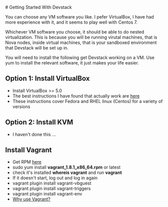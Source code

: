# Getting Started With Devstack

You can choose any VM software you like. I pefer VirtualBox, I have had 
more experience with it, and it seems to play well with Centos 7.

Whichever VM software you choose, it should be able to do nested
virtualization. This is because you will be running virutal machines, 
that is Nova nodes, inside virtual machines, that is your sandboxed 
environment that Devstack will be set up in.   

You will need to install the following get Devstack working on a VM. Use 
yum to install the relevant software, it just makes your life easier.

## Option 1: Install VirtualBox

- Install VirtualBox >= 5.0
- The best instructions I have found that actually work are [here](http://www.if-not-true-then-false.com/2010/install-virtualbox-with-yum-on-fedora-centos-red-hat-rhel/)
- These instructions cover Fedora and RHEL linux (Centos) for a variety of versions

## Option 2: Install KVM

- I haven't done this ...

## Install Vagrant

- Get RPM [here](https://www.vagrantup.com/downloads.html)
- sudo yum install **vagrant_1.8.1_x86_64.rpm** or latest
- check it's installed **whereis vagrant** and run **vagrant**
- If it doesn't start, log out and log in again
- vagrant plugin install vagrant-vbguest
- vagrant plugin install vagrant-triggers
- vagrant plugin install vagrant-env
- [Why use Vagrant?](https://www.vagrantup.com/docs/why-vagrant/)
